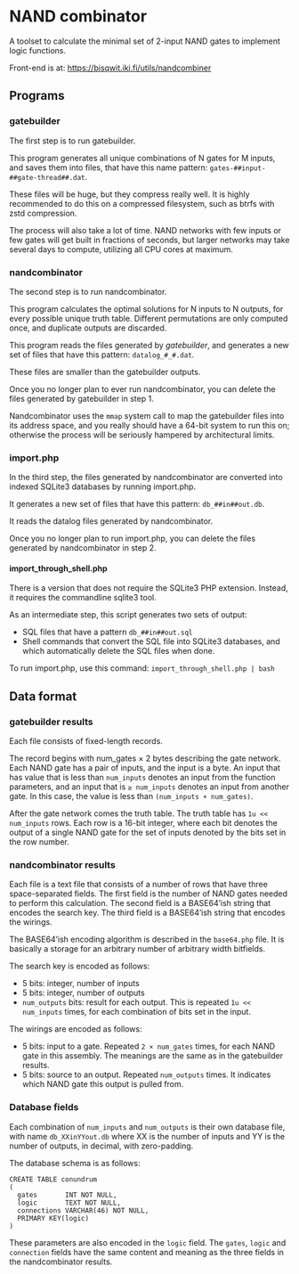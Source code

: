 # NAND combinator

A toolset to calculate the minimal set of 2-input NAND gates
to implement logic functions.

Front-end is at: https://bisqwit.iki.fi/utils/nandcombiner

## Programs

### gatebuilder

The first step is to run gatebuilder.

This program generates all unique combinations of N gates for M inputs,
and saves them into files, that have this name pattern:
`gates-##input-##gate-thread##.dat`.

These files will be huge, but they compress really well.
It is highly recommended to do this on a compressed filesystem,
such as btrfs with zstd compression.

The process will also take a lot of time. NAND networks with few inputs
or few gates will get built in fractions of seconds, but larger networks
may take several days to compute, utilizing all CPU cores at maximum.

### nandcombinator

The second step is to run nandcombinator.

This program calculates the optimal solutions for N inputs to N outputs,
for every possible unique truth table.
Different permutations are only computed once,
and duplicate outputs are discarded.

This program reads the files generated by *gatebuilder*,
and generates a new set of files that have this pattern:
`datalog_#_#.dat`.

These files are smaller than the gatebuilder outputs.

Once you no longer plan to ever run nandcombinator,
you can delete the files generated by gatebuilder in step 1.

Nandcombinator uses the `mmap` system call to map
the gatebuilder files into its address space,
and you really should have a 64-bit system to run this on;
otherwise the process will be seriously hampered by architectural limits.

### import.php

In the third step, the files generated by nandcombinator are
converted into indexed SQLite3 databases by running import.php.

It generates a new set of files that have this pattern:
`db_##in##out.db`.

It reads the datalog files generated by nandcombinator.

Once you no longer plan to run import.php,
you can delete the files generated by nandcombinator in step 2.

#### import_through_shell.php

There is a version that does not require the SQLite3 PHP extension.
Instead, it requires the commandline sqlite3 tool.

As an intermediate step, this script generates two sets of output:

* SQL files that have a pattern `db_##in##out.sql`
* Shell commands that convert the SQL file into SQLite3 databases, and which automatically delete the SQL files when done.

To run import.php, use this command: `import_through_shell.php | bash`

## Data format

### gatebuilder results

Each file consists of fixed-length records.

The record begins with num_gates × 2 bytes describing the gate network.
Each NAND gate has a pair of inputs, and the input is a byte.
An input that has value that is less than `num_inputs` denotes
an input from the function parameters, and an input that is `≥ num_inputs`
denotes an input from another gate.
In this case, the value is less than `(num_inputs + num_gates)`.

After the gate network comes the truth table.
The truth table has `1u << num_inputs` rows.
Each row is a 16-bit integer, where each bit denotes the output of a single
NAND gate for the set of inputs denoted by the bits set in the row number.

### nandcombinator results

Each file is a text file that consists of a number of rows that have three
space-separated fields.
The first field is the number of NAND gates needed to perform this calculation.
The second field is a BASE64’ish string that encodes the search key.
The third field is a BASE64’ish string that encodes the wirings.

The BASE64’ish encoding algorithm is described in the `base64.php` file.
It is basically a storage for an arbitrary number of arbitrary width
bitfields.

The search key is encoded as follows:

* 5 bits: integer, number of inputs
* 5 bits: integer, number of outputs
* `num_outputs` bits: result for each output. This is repeated `1u << num_inputs` times, for each combination of bits set in the input.

The wirings are encoded as follows:

* 5 bits: input to a gate. Repeated `2 × num_gates` times, for each NAND gate in this assembly. The meanings are the same as in the gatebuilder results.
* 5 bits: source to an output. Repeated `num_outputs` times. It indicates which NAND gate this output is pulled from.

### Database fields

Each combination of `num_inputs` and `num_outputs` is their own database file,
with name `db_XXinYYout.db` where XX is the number of inputs and YY is the number of outputs,
in decimal, with zero-padding.

The database schema is as follows:

    CREATE TABLE conundrum
    (
      gates       INT NOT NULL,
      logic       TEXT NOT NULL,
      connections VARCHAR(46) NOT NULL,
      PRIMARY KEY(logic)
    )

These parameters are also encoded in the `logic` field.
The `gates`, `logic` and `connection` fields have the same content
and meaning as the three fields in the nandcombinator results.
